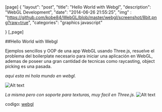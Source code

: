 [page]
{
	 "layout": "post",
	 "title":  "Hello World with Webgl",
 	 "description": "WebGL Development",
	 "date":   "2014-06-26 21:55:25",
	 "img" : "https://github.com/kobe84/WebGL/blob/master/webgl/screenshot/8bit.png?raw=true", 
	 "categories": "graphics javascript"

}
[_page]

##Hello World with Webgl

Ejemplos sencillos y OOP de una app WebGL usando Three.js, resuelve el problema del boilerplate necesario para iniciar una aplicación en WebGL, ademas de poseer una gran cantidad de tecnicas como raycasting, object picking es una pasada. 

*aqui esta mi hola mundo en webgl.*

![Alt text](https://github.com/kobe84/WebGL/blob/master/webgl/screenshot/hello.png?raw=true "hello")



*La misma pero con soporte para texturas, muy facil en Three.js.*
![Alt text](https://github.com/kobe84/WebGL/blob/master/webgl/screenshot/8bit.png?raw=true "texturing")

 
codigo: [webgl][web_gl]



[web_gl]: https://github.com/cesarvr/WebGL

